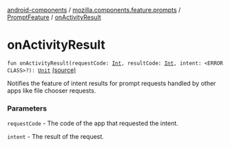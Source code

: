 [android-components](../../index.md) / [mozilla.components.feature.prompts](../index.md) / [PromptFeature](index.md) / [onActivityResult](./on-activity-result.md)

# onActivityResult

`fun onActivityResult(requestCode: `[`Int`](https://kotlinlang.org/api/latest/jvm/stdlib/kotlin/-int/index.html)`, resultCode: `[`Int`](https://kotlinlang.org/api/latest/jvm/stdlib/kotlin/-int/index.html)`, intent: <ERROR CLASS>?): `[`Unit`](https://kotlinlang.org/api/latest/jvm/stdlib/kotlin/-unit/index.html) [(source)](https://github.com/mozilla-mobile/android-components/blob/master/components/feature/prompts/src/main/java/mozilla/components/feature/prompts/PromptFeature.kt#L308)

Notifies the feature of intent results for prompt requests handled by
other apps like file chooser requests.

### Parameters

`requestCode` - The code of the app that requested the intent.

`intent` - The result of the request.